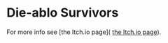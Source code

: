 # Die-ablo Survivors

For more info see [the Itch.io page]( [the Itch.io page](https://sambigos.itch.io/a-step-in-time)).

